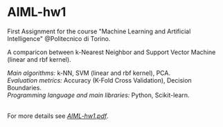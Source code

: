 # AIML-hw1

First Assignment for the course "Machine Learning and Artificial Intelligence" @Politecnico di Torino.

A comparicon between k-Nearest Neighbor and Support Vector Machine (linear and rbf kernel).

*Main algorithms:* k-NN, SVM (linear and rbf kernel), PCA.
<br>
*Evaluation metrics:* Accuracy (K-Fold Cross Validation), Decision Boundaries.
<br>
*Programming language and main libraries:* Python, Scikit-learn.

<br>For more details see [*AIML-hw1.pdf*](AIML-hw1.pdf).
